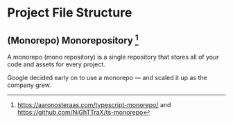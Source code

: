 # Project File Structure

## (Monorepo) Monorepository [^1]
A monorepo (mono repository) is a single repository that stores all of your code and assets for every project.

Google decided early on to use a monorepo — and scaled it up as the company grew.

[^1]: https://aaronosteraas.com/typescript-monorepo/ and https://github.com/NiGhTTraX/ts-monorepo
